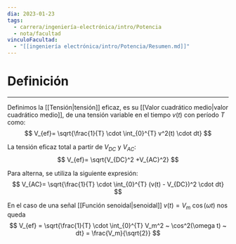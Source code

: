 ```yaml
---
dia: 2023-01-23
tags:
  - carrera/ingeniería-electrónica/intro/Potencia
  - nota/facultad
vinculoFacultad:
  - "[[ingeniería electrónica/intro/Potencia/Resumen.md]]"
---
```

# Definición
---
Definimos la [[Tensión|tensión]] eficaz, es su [[Valor cuadrático medio|valor cuadrático medio]], de una tensión variable en el tiempo $v(t)$ con período $T$ como:
$$ V_{ef}= \sqrt{\frac{1}{T} \cdot \int_{0}^{T} v^2(t) \cdot dt} $$

La tensión eficaz total a partir de $V_{DC}$ y $V_{AC}$: $$ V_{ef}= \sqrt{V_{DC}^2 +V_{AC}^2} $$

Para alterna, se utiliza la siguiente expresión: $$ V_{AC}= \sqrt{\frac{1}{T} \cdot \int_{0}^{T} (v(t) - V_{DC})^2 \cdot dt} $$

En el caso de una señal [[Función senoidal|senoidal]] $v(t) = V_m ~ \cos(\omega t)$ nos queda $$ V_{ef} = \sqrt{\frac{1}{T} \cdot \int_{0}^{T} V_m^2 ~ \cos^2(\omega t) ~ dt} = \frac{V_m}{\sqrt{2}} $$
